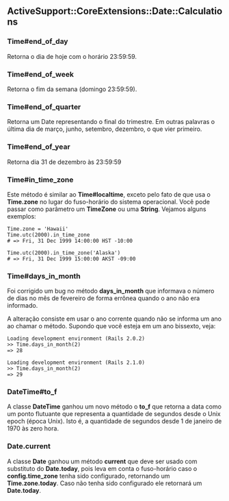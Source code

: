## ActiveSupport::CoreExtensions::Date::Calculations

### Time#end\_of\_day

Retorna o dia de hoje com o horário 23:59:59.

### Time#end\_of\_week

Retorna o fim da semana (domingo 23:59:59).

### Time#end\_of\_quarter

Retorna um Date representando o final do trimestre. Em outras palavras o última dia de março, junho, setembro, dezembro, o que vier primeiro.

### Time#end\_of\_year

Retorna dia 31 de dezembro às 23:59:59

### Time#in\_time\_zone

Este método é similar ao **Time#localtime**, exceto pelo fato de que usa o **Time.zone** no lugar do fuso-horário do sistema operacional. Você pode passar como parâmetro um **TimeZone** ou uma **String**. Vejamos alguns exemplos:

	Time.zone = 'Hawaii'
	Time.utc(2000).in_time_zone
	# => Fri, 31 Dec 1999 14:00:00 HST -10:00

	Time.utc(2000).in_time_zone('Alaska')
	# => Fri, 31 Dec 1999 15:00:00 AKST -09:00

### Time#days\_in\_month

Foi corrigido um bug no método **days\_in\_month** que informava o número de dias no mês de fevereiro de forma errônea quando o ano não era informado. 

A alteração consiste em usar o ano corrente quando não se informa um ano ao chamar o método. Supondo que você esteja em um ano bissexto, veja:

	Loading development environment (Rails 2.0.2)
	>> Time.days_in_month(2)
	=> 28

	Loading development environment (Rails 2.1.0)
	>> Time.days_in_month(2)
	=> 29

### DateTime#to_f

A classe **DateTime** ganhou um novo método o **to_f** que retorna a data como um ponto flutuante que representa a quantidade de segundos desde o Unix epoch (época Unix). Isto é, a quantidade de segundos desde 1 de janeiro de 1970 às zero hora.

### Date.current

A classe **Date** ganhou um método **current** que deve ser usado com substituto do **Date.today**, pois leva em conta o fuso-horário caso o **config.time\_zone** tenha sido configurado, retornando um **Time.zone.today**. Caso não tenha sido configurado ele retornará um **Date.today**.